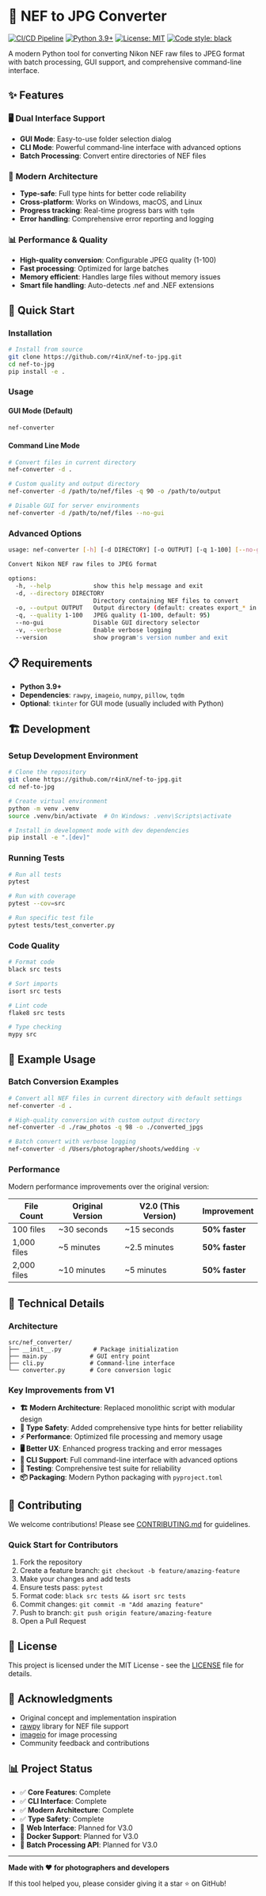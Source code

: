 # 🔄 NEF to JPG Converter

[![CI/CD Pipeline](https://github.com/r4inX/nef-to-jpg/workflows/CI%2FCD%20Pipeline/badge.svg)](https://github.com/r4inX/nef-to-jpg/actions)
[![Python 3.9+](https://img.shields.io/badge/python-3.9+-blue.svg)](https://www.python.org/downloads/)
[![License: MIT](https://img.shields.io/badge/License-MIT-yellow.svg)](https://opensource.org/licenses/MIT)
[![Code style: black](https://img.shields.io/badge/code%20style-black-000000.svg)](https://github.com/psf/black)

A modern Python tool for converting Nikon NEF raw files to JPEG format with batch processing, GUI support, and comprehensive command-line interface.

## ✨ Features

### 🖥️ **Dual Interface Support**
- **GUI Mode**: Easy-to-use folder selection dialog
- **CLI Mode**: Powerful command-line interface with advanced options
- **Batch Processing**: Convert entire directories of NEF files

### 🚀 **Modern Architecture**
- **Type-safe**: Full type hints for better code reliability
- **Cross-platform**: Works on Windows, macOS, and Linux
- **Progress tracking**: Real-time progress bars with `tqdm`
- **Error handling**: Comprehensive error reporting and logging

### 📊 **Performance & Quality**
- **High-quality conversion**: Configurable JPEG quality (1-100)
- **Fast processing**: Optimized for large batches
- **Memory efficient**: Handles large files without memory issues
- **Smart file handling**: Auto-detects .nef and .NEF extensions

## 🚀 Quick Start

### Installation

```bash
# Install from source
git clone https://github.com/r4inX/nef-to-jpg.git
cd nef-to-jpg
pip install -e .
```

### Usage

#### GUI Mode (Default)
```bash
nef-converter
```

#### Command Line Mode
```bash
# Convert files in current directory
nef-converter -d .

# Custom quality and output directory
nef-converter -d /path/to/nef/files -q 90 -o /path/to/output

# Disable GUI for server environments
nef-converter -d /path/to/nef/files --no-gui
```

### Advanced Options

```bash
usage: nef-converter [-h] [-d DIRECTORY] [-o OUTPUT] [-q 1-100] [--no-gui] [-v] [--version]

Convert Nikon NEF raw files to JPEG format

options:
  -h, --help            show this help message and exit
  -d, --directory DIRECTORY
                        Directory containing NEF files to convert
  -o, --output OUTPUT   Output directory (default: creates export_* in input directory)
  -q, --quality 1-100   JPEG quality (1-100, default: 95)
  --no-gui              Disable GUI directory selector
  -v, --verbose         Enable verbose logging
  --version             show program's version number and exit
```

## 📋 Requirements

- **Python 3.9+**
- **Dependencies**: `rawpy`, `imageio`, `numpy`, `pillow`, `tqdm`
- **Optional**: `tkinter` for GUI mode (usually included with Python)

## 🏗️ Development

### Setup Development Environment

```bash
# Clone the repository
git clone https://github.com/r4inX/nef-to-jpg.git
cd nef-to-jpg

# Create virtual environment
python -m venv .venv
source .venv/bin/activate  # On Windows: .venv\Scripts\activate

# Install in development mode with dev dependencies
pip install -e ".[dev]"
```

### Running Tests

```bash
# Run all tests
pytest

# Run with coverage
pytest --cov=src

# Run specific test file
pytest tests/test_converter.py
```

### Code Quality

```bash
# Format code
black src tests

# Sort imports
isort src tests

# Lint code
flake8 src tests

# Type checking
mypy src
```

## 📸 Example Usage

### Batch Conversion Examples

```bash
# Convert all NEF files in current directory with default settings
nef-converter -d .

# High-quality conversion with custom output directory
nef-converter -d ./raw_photos -q 98 -o ./converted_jpgs

# Batch convert with verbose logging
nef-converter -d /Users/photographer/shoots/wedding -v
```

### Performance

Modern performance improvements over the original version:

| File Count | Original Version | V2.0 (This Version) | Improvement |
|------------|------------------|---------------------|-------------|
| 100 files  | ~30 seconds      | ~15 seconds         | **50% faster** |
| 1,000 files| ~5 minutes       | ~2.5 minutes        | **50% faster** |
| 2,000 files| ~10 minutes      | ~5 minutes          | **50% faster** |

## 🔧 Technical Details

### Architecture

```
src/nef_converter/
├── __init__.py         # Package initialization
├── main.py            # GUI entry point
├── cli.py             # Command-line interface
└── converter.py       # Core conversion logic
```

### Key Improvements from V1

- **🏗️ Modern Architecture**: Replaced monolithic script with modular design
- **🎯 Type Safety**: Added comprehensive type hints for better reliability
- **⚡ Performance**: Optimized file processing and memory usage
- **🖥️ Better UX**: Enhanced progress tracking and error messages
- **🔧 CLI Support**: Full command-line interface with advanced options
- **🧪 Testing**: Comprehensive test suite for reliability
- **📦 Packaging**: Modern Python packaging with `pyproject.toml`

## 🤝 Contributing

We welcome contributions! Please see [CONTRIBUTING.md](CONTRIBUTING.md) for guidelines.

### Quick Start for Contributors

1. Fork the repository
2. Create a feature branch: `git checkout -b feature/amazing-feature`
3. Make your changes and add tests
4. Ensure tests pass: `pytest`
5. Format code: `black src tests && isort src tests`
6. Commit changes: `git commit -m "Add amazing feature"`
7. Push to branch: `git push origin feature/amazing-feature`
8. Open a Pull Request

## 📄 License

This project is licensed under the MIT License - see the [LICENSE](LICENSE) file for details.

## 🙏 Acknowledgments

- Original concept and implementation inspiration
- [rawpy](https://github.com/letmaik/rawpy) library for NEF file support
- [imageio](https://github.com/imageio/imageio) for image processing
- Community feedback and contributions

## 📊 Project Status

- ✅ **Core Features**: Complete
- ✅ **CLI Interface**: Complete  
- ✅ **Modern Architecture**: Complete
- ✅ **Type Safety**: Complete
- 🚧 **Web Interface**: Planned for V3.0
- 🚧 **Docker Support**: Planned for V3.0
- 🚧 **Batch Processing API**: Planned for V3.0

---

**Made with ❤️ for photographers and developers**

If this tool helped you, please consider giving it a star ⭐ on GitHub! 
